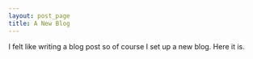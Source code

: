 ```yaml
---
layout: post_page
title: A New Blog
---
```


I felt like writing a blog post so of course I set up a new blog. Here it is.